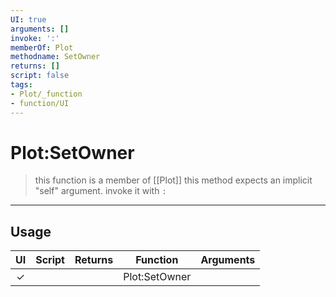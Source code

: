 ```yaml
---
UI: true
arguments: []
invoke: ':'
memberOf: Plot
methodname: SetOwner
returns: []
script: false
tags:
- Plot/_function
- function/UI
---
```

# Plot:SetOwner
> this function is a member of [[Plot]]
> this method expects an implicit "self" argument. invoke it with `:`
-----
## Usage
|  UI | Script | Returns | Function | Arguments |
|:---:|:------:|-------:|:--------:|:---------|
|✓| ||Plot:SetOwner||
